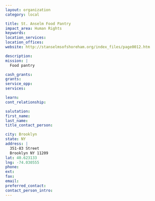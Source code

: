 ```yaml
---
layout: organization
category: local

title: St. Anselm Food Pantry
impact_area: Human Rights
keywords: 
location_services: 
location_offices: 
website: http://stanselmsofshoreham.org/index_files/page0012.htm

description: 
mission: |
  Food pantry

cash_grants: 
grants: 
service_opp: 
services: 

learn: 
cont_relationship: 

salutation: 
first_name: 
last_name: 
title_contact_person: 

city: Brooklyn
state: NY
address: |
  351-83 Street    
  Brooklyn NY 11209
lat: 40.623133
lng: -74.030555
phone: 
ext: 
fax: 
email: 
preferred_contact: 
contact_person_intro: 
---
```

